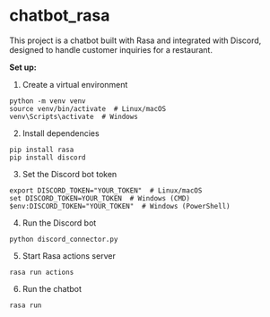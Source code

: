 # chatbot_rasa

This project is a chatbot built with Rasa and integrated with Discord, designed to handle customer inquiries for a restaurant.

**Set up:**

1. Create a virtual environment
```
python -m venv venv
source venv/bin/activate  # Linux/macOS
venv\Scripts\activate  # Windows
```

2. Install dependencies

```
pip install rasa
pip install discord
```

3. Set the Discord bot token
```
export DISCORD_TOKEN="YOUR_TOKEN"  # Linux/macOS  
set DISCORD_TOKEN=YOUR_TOKEN  # Windows (CMD)  
$env:DISCORD_TOKEN="YOUR_TOKEN"  # Windows (PowerShell)  
```

4. Run the Discord bot
```
python discord_connector.py
```

5. Start Rasa actions server
```
rasa run actions
```

6. Run the chatbot
```
rasa run
```

